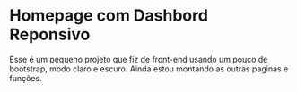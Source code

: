 # Homepage com Dashbord Reponsivo

Esse é um pequeno projeto que fiz de front-end usando um pouco de bootstrap, modo claro e escuro.
Ainda estou montando as outras paginas e funções.
